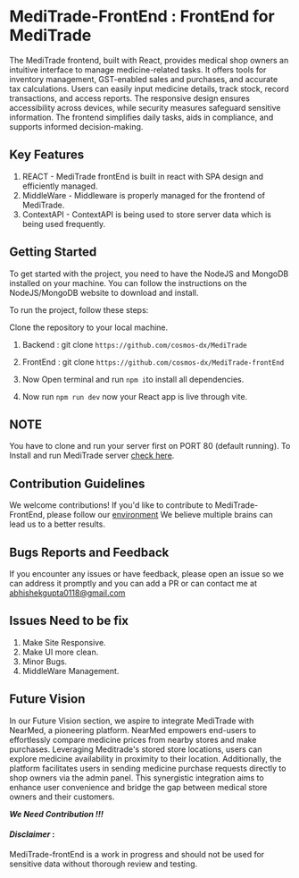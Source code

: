 # MediTrade-FrontEnd : FrontEnd for MediTrade

The MediTrade frontend, built with React, provides medical shop owners an intuitive interface to manage medicine-related tasks. It offers tools for inventory management, GST-enabled sales and purchases, and accurate tax calculations. Users can easily input medicine details, track stock, record transactions, and access reports. The responsive design ensures accessibility across devices, while security measures safeguard sensitive information. The frontend simplifies daily tasks, aids in compliance, and supports informed decision-making.



## Key Features

1. REACT - MediTrade frontEnd is built in react with SPA design and efficiently managed.
2. MiddleWare -  Middleware is properly managed for the frontend of MediTrade.
3. ContextAPI - ContextAPI is being used to store server data which is being used frequently.

## Getting Started

To get started with the project, you need to have the NodeJS and MongoDB installed on your machine. You can follow the instructions on the NodeJS/MongoDB website to download and install.

To run the project, follow these steps:

Clone the repository to your local machine.

1. Backend : git clone ```https://github.com/cosmos-dx/MediTrade```
2. FrontEnd : git clone ```https://github.com/cosmos-dx/MediTrade-frontEnd```

3. Now Open terminal and run ```npm i```to install all dependencies.
4. Now run ```npm run dev``` now your React app is live through vite.

## NOTE

You have to clone and run your server first on PORT 80 (default running). To Install and run MediTrade server [check here](https://github.com/cosmos-dx/MediTrade).

## Contribution Guidelines 

We welcome contributions! If you'd like to contribute to MediTrade-FrontEnd, please follow our [environment](https://github.com/cosmos-dx/MediTrade-frontEnd/blob/main/Contribution%20guidelines.md) We believe multiple brains can lead us to a better results.


## Bugs Reports and Feedback

If you encounter any issues or have feedback, please open an issue so we can address it promptly and you can add a PR or can contact me at abhishekgupta0118@gmail.com

## Issues Need to be fix

1. Make Site Responsive.
2. Make UI more clean.
3. Minor Bugs.
4. MiddleWare Management.

## Future Vision

In our Future Vision section, we aspire to integrate MediTrade with NearMed, a pioneering platform. NearMed empowers end-users to effortlessly compare medicine prices from nearby stores and make purchases. Leveraging Meditrade's stored store locations, users can explore medicine availability in proximity to their location. Additionally, the platform facilitates users in sending medicine purchase requests directly to shop owners via the admin panel. This synergistic integration aims to enhance user convenience and bridge the gap between medical store owners and their customers.

___We Need Contribution !!!___


#### _Disclaimer_ :
MediTrade-frontEnd is a work in progress and should not be used for sensitive data without thorough review and testing.
